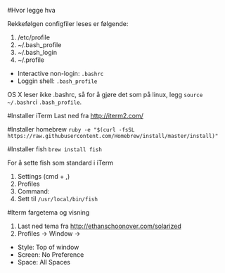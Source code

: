 #Hvor legge hva

Rekkefølgen configfiler leses er følgende:

1. /etc/profile 
2. ~/.bash_profile 
3. ~/.bash_login
4. ~/.profile

* Interactive non-login: `.bashrc`
* Loggin shell: `.bash_profile`

OS X leser ikke .bashrc, så for å gjøre det som på linux, legg 
`source ~/.bashrc`i `.bash_profile`. 

#Installer iTerm
Last ned fra http://iterm2.com/

#Installer homebrew
`ruby -e "$(curl -fsSL https://raw.githubusercontent.com/Homebrew/install/master/install)"`

#Installer fish
`brew install fish`

For å sette fish som standard i iTerm
1. Settings (cmd + ,)
2. Profiles
3. Command:
4. Sett til `/usr/local/bin/fish`

#Iterm fargetema og visning
1. Last ned tema fra http://ethanschoonover.com/solarized
2. Profiles -> Window ->
  * Style: Top of window
  * Screen: No Preference
  * Space: All Spaces


